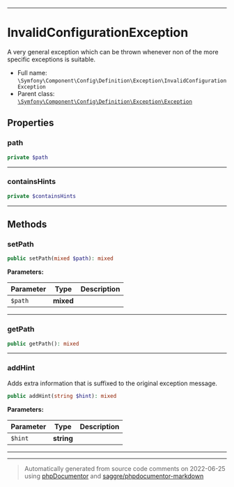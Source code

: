 ***

# InvalidConfigurationException

A very general exception which can be thrown whenever non of the more specific
exceptions is suitable.



* Full name: `\Symfony\Component\Config\Definition\Exception\InvalidConfigurationException`
* Parent class: [`\Symfony\Component\Config\Definition\Exception\Exception`](./Exception.md)



## Properties


### path



```php
private $path
```






***

### containsHints



```php
private $containsHints
```






***

## Methods


### setPath



```php
public setPath(mixed $path): mixed
```








**Parameters:**

| Parameter | Type | Description |
|-----------|------|-------------|
| `$path` | **mixed** |  |




***

### getPath



```php
public getPath(): mixed
```











***

### addHint

Adds extra information that is suffixed to the original exception message.

```php
public addHint(string $hint): mixed
```








**Parameters:**

| Parameter | Type | Description |
|-----------|------|-------------|
| `$hint` | **string** |  |




***


***
> Automatically generated from source code comments on 2022-06-25 using [phpDocumentor](http://www.phpdoc.org/) and [saggre/phpdocumentor-markdown](https://github.com/Saggre/phpDocumentor-markdown)
